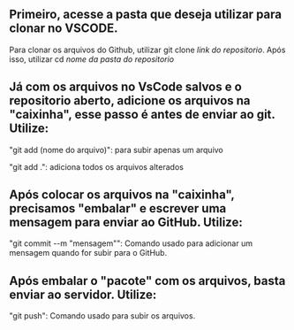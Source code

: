 ## Primeiro, acesse a pasta que deseja utilizar para clonar no VSCODE. 
Para clonar os arquivos do Github, utilizar git clone *link do repositorio*.
Após isso, utilizar cd *nome da pasta do repositorio*

## Já com os arquivos no VsCode salvos e o repositorio aberto, adicione os arquivos na "caixinha", esse passo é antes de enviar ao git. Utilize:

"git add (nome do arquivo)": para subir apenas um arquivo

"git add .": adiciona todos os arquivos alterados

## Após colocar os arquivos na "caixinha", precisamos "embalar" e escrever uma mensagem para enviar ao GitHub. Utilize:

"git commit --m "mensagem"": Comando usado para adicionar um mensagem quando for subir para o GitHub.

## Após embalar o "pacote" com os arquivos, basta enviar ao servidor. Utilize: 

"git push": Comando usado para subir os arquivos.
